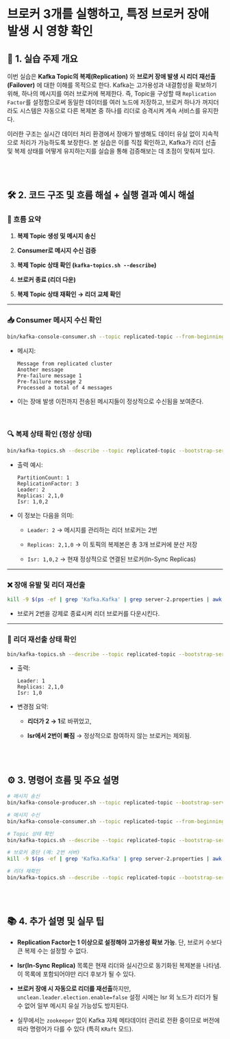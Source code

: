 # 브로커 3개를 실행하고, 특정 브로커 장애 발생 시 영향 확인

📘 1\. 실습 주제 개요
---------------

이번 실습은 **Kafka Topic의 복제(Replication)** 와 **브로커 장애 발생 시 리더 재선출(Failover)** 에 대한 이해를 목적으로 한다. Kafka는 고가용성과 내결함성을 확보하기 위해, 하나의 메시지를 여러 브로커에 복제한다. 즉, Topic을 구성할 때 `Replication Factor`를 설정함으로써 동일한 데이터를 여러 노드에 저장하고, 브로커 하나가 꺼지더라도 시스템은 자동으로 다른 복제본 중 하나를 리더로 승격시켜 계속 서비스를 유지한다.

이러한 구조는 실시간 데이터 처리 환경에서 장애가 발생해도 데이터 유실 없이 지속적으로 처리가 가능하도록 보장한다. 본 실습은 이를 직접 확인하고, Kafka가 리더 선출 및 복제 상태를 어떻게 유지하는지를 실습을 통해 검증해보는 데 초점이 맞춰져 있다.

<br>
<br>

🛠️ 2\. 코드 구조 및 흐름 해설 + 실행 결과 예시 해설
-----------------------------------

### 🔄 흐름 요약

1.  **복제 Topic 생성 및 메시지 송신**
    
2.  **Consumer로 메시지 수신 검증**
    
3.  **복제 Topic 상태 확인 (`kafka-topics.sh --describe`)**
    
4.  **브로커 종료 (리더 다운)**
    
5.  **복제 Topic 상태 재확인 → 리더 교체 확인**
    

* * *

### 📥 Consumer 메시지 수신 확인

```bash
bin/kafka-console-consumer.sh --topic replicated-topic --from-beginning --bootstrap-server localhost:9092
```

*   메시지:
    
    ```
    Message from replicated cluster
    Another message
    Pre-failure message 1
    Pre-failure message 2
    Processed a total of 4 messages
    ```
    
*   이는 장애 발생 이전까지 전송된 메시지들이 정상적으로 수신됨을 보여준다.
    

<br>

### 🔍 복제 상태 확인 (정상 상태)

```bash
bin/kafka-topics.sh --describe --topic replicated-topic --bootstrap-server localhost:9093
```

*   출력 예시:
    
    ```
    PartitionCount: 1
    ReplicationFactor: 3
    Leader: 2
    Replicas: 2,1,0
    Isr: 1,0,2
    ```
    
*   이 정보는 다음을 의미:
    
    *   `Leader: 2` → 메시지를 관리하는 리더 브로커는 2번
        
    *   `Replicas: 2,1,0` → 이 토픽의 복제본은 총 3개 브로커에 분산 저장
        
    *   `Isr: 1,0,2` → 현재 정상적으로 연결된 브로커(In-Sync Replicas)
        

* * *

### ❌ 장애 유발 및 리더 재선출

```bash
kill -9 $(ps -ef | grep 'Kafka.Kafka' | grep server-2.properties | awk '{print $2}')
```

*   브로커 2번을 강제로 종료시켜 리더 브로커를 다운시킨다.
    

* * *

### 🔁 리더 재선출 상태 확인

```bash
bin/kafka-topics.sh --describe --topic replicated-topic --bootstrap-server localhost:9093
```

*   출력:
    
    ```
    Leader: 1
    Replicas: 2,1,0
    Isr: 1,0
    ```
    
*   변경점 요약:
    
    *   **리더가 2 → 1**로 바뀌었고,
        
    *   **Isr에서 2번이 빠짐** → 정상적으로 참여하지 않는 브로커는 제외됨.
        

<br>
<br>

⚙️ 3\. 명령어 흐름 및 주요 설명
---------------------

```bash
# 메시지 송신
bin/kafka-console-producer.sh --topic replicated-topic --bootstrap-server localhost:9092

# 메시지 수신
bin/kafka-console-consumer.sh --topic replicated-topic --from-beginning --bootstrap-server localhost:9092

# Topic 상태 확인
bin/kafka-topics.sh --describe --topic replicated-topic --bootstrap-server localhost:9093

# 브로커 중단 (예: 2번 서버)
kill -9 $(ps -ef | grep 'Kafka.Kafka' | grep server-2.properties | awk '{print $2}')

# 리더 재확인
bin/kafka-topics.sh --describe --topic replicated-topic --bootstrap-server localhost:9093
```

<br>
<br>

📚 4\. 추가 설명 및 실무 팁
-------------------

*   **Replication Factor는 1 이상으로 설정해야 고가용성 확보 가능**. 단, 브로커 수보다 큰 복제 수는 설정할 수 없다.
    
*   **Isr(In-Sync Replica)** 목록은 현재 리더와 실시간으로 동기화된 복제본을 나타냄. 이 목록에 포함되어야만 리더 후보가 될 수 있다.
    
*   **브로커 장애 시 자동으로 리더를 재선출**하지만, `unclean.leader.election.enable=false` 설정 시에는 Isr 외 노드가 리더가 될 수 없어 일부 메시지 유실 가능성도 방지된다.
    
*   실무에서는 `zookeeper` 없이 Kafka 자체 메타데이터 관리로 전환 중이므로 버전에 따라 명령어가 다를 수 있다 (특히 `KRaft` 모드).
    
